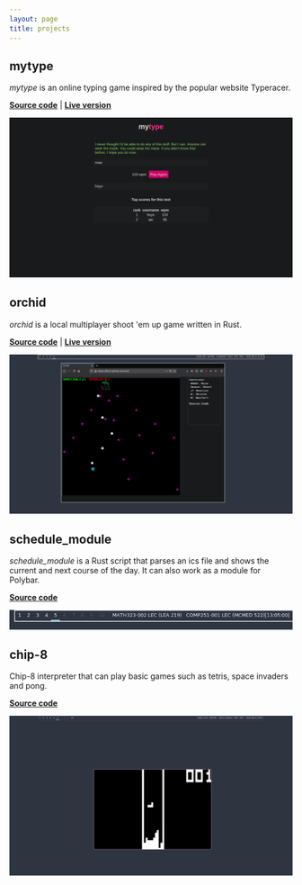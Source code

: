 ```yaml
---
layout: page
title: projects
---
```


## mytype

_mytype_ is an online typing game
inspired by
the popular website Typeracer.

__[Source
code](https://github.com/jfto23/mytype)__ | __[Live
version](https://serene-dawn-01436.herokuapp.com)__

![](./assets/images/mytype_pic.png)

## orchid

_orchid_ is a local multiplayer shoot 'em up game written in Rust.

__[Source
code](https://github.com/jfto23/orchid)__ | __[Live
version](https://jfto23.github.io/orchid/)__

![](./assets/images/orchid_pic.png)

## schedule\_module

_schedule_module_ is a Rust script that parses an ics file and shows the current and
next course of the day. It can also work as a module for Polybar.

__[Source
code](https://github.com/jfto23/schedule_module)__

![](./assets/images/schedule_module_pic.png)

## chip-8

Chip-8 interpreter that can play basic games such as tetris, space invaders and
pong.

__[Source code](https://github.com/jfto23/chip-8)__

![](./assets/images/chip8_tetris.png)

